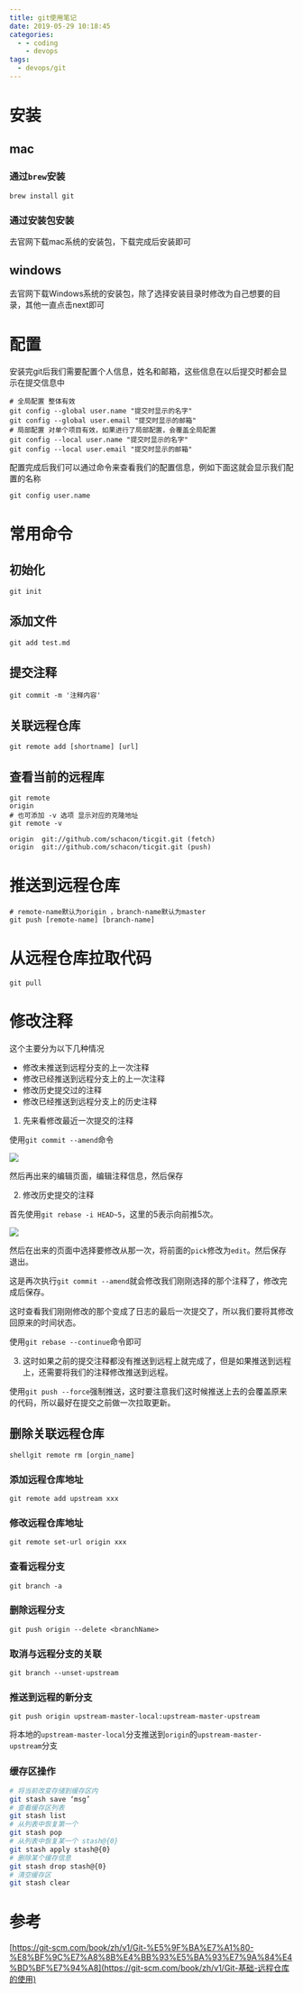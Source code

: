 ```yaml
---
title: git使用笔记
date: 2019-05-29 10:18:45
categories:
  - - coding
    - devops
tags:
  - devops/git
---
```


# 安装

## mac

### 通过`brew`安装

```shell
brew install git
```



###  通过安装包安装

去官网下载mac系统的安装包，下载完成后安装即可

## windows

去官网下载Windows系统的安装包，除了选择安装目录时修改为自己想要的目录，其他一直点击next即可

# 配置

安装完git后我们需要配置个人信息，姓名和邮箱，这些信息在以后提交时都会显示在提交信息中

```shell
# 全局配置 整体有效
git config --global user.name "提交时显示的名字"
git config --global user.email "提交时显示的邮箱"
# 局部配置 对单个项目有效，如果进行了局部配置，会覆盖全局配置
git config --local user.name "提交时显示的名字"
git config --local user.email "提交时显示的邮箱"
```

配置完成后我们可以通过命令来查看我们的配置信息，例如下面这就会显示我们配置的名称

```shell
git config user.name
```

<!-- more -->



# 常用命令

## 初始化

```shell
git init
```


## 添加文件

```shell
git add test.md
```


## 提交注释

```shell
git commit -m '注释内容'
```

## 关联远程仓库

```shell
git remote add [shortname] [url]	
```

## 查看当前的远程库

```shell
git remote
origin
# 也可添加 -v 选项 显示对应的克隆地址
git remote -v

origin  git://github.com/schacon/ticgit.git (fetch)
origin  git://github.com/schacon/ticgit.git (push)
```



# 推送到远程仓库

```shell
# remote-name默认为origin ，branch-name默认为master
git push [remote-name] [branch-name]
```

# 从远程仓库拉取代码

`git pull`


# 修改注释

这个主要分为以下几种情况

-   修改未推送到远程分支的上一次注释
-   修改已经推送到远程分支上的上一次注释
-   修改历史提交过的注释
-   修改已经推送到远程分支上的历史注释

1.  先来看修改最近一次提交的注释  

使用`git commit --amend`命令  

![](https://raw.githubusercontent.com/liunaijie/images/master/20190828172200.png)

然后再出来的编辑页面，编辑注释信息，然后保存  

2.  修改历史提交的注释

首先使用`git rebase -i HEAD~5`，这里的5表示向前推5次。

![](https://raw.githubusercontent.com/liunaijie/images/master/20190828172433.png)

然后在出来的页面中选择要修改从那一次，将前面的`pick`修改为`edit`。然后保存退出。  

这是再次执行`git commit --amend`就会修改我们刚刚选择的那个注释了，修改完成后保存。  

这时查看我们刚刚修改的那个变成了日志的最后一次提交了，所以我们要将其修改回原来的时间状态。  

使用`git rebase --continue`命令即可  

3.  这时如果之前的提交注释都没有推送到远程上就完成了，但是如果推送到远程上，还需要将我们的注释修改推送到远程。

使用`git push --force`强制推送，这时要注意我们这时候推送上去的会覆盖原来的代码，所以最好在提交之前做一次拉取更新。

## 删除关联远程仓库

`shellgit remote rm [orgin_name]`

### 添加远程仓库地址

`git remote add upstream xxx`

### 修改远程仓库地址

`git remote set-url origin xxx`

### **查看远程分支**

`git branch -a`

### **删除远程分支**

`git push origin --delete <branchName>`

### 取消与远程分支的关联

`git branch --unset-upstream`

### 推送到远程的新分支

`git push origin upstream-master-local:upstream-master-upstream`

将本地的`upstream-master-local`分支推送到`origin`的`upstream-master-upstream`分支

### 缓存区操作
```bash
# 将当前改变存储到缓存区内
git stash save ‘msg’
# 查看缓存区列表
git stash list
# 从列表中恢复第一个
git stash pop
# 从列表中恢复某一个 stash@{0}
git stash apply stash@{0}
# 删除某个缓存信息
git stash drop stash@{0}
# 清空缓存区
git stash clear
```

# 参考

[https://git-scm.com/book/zh/v1/Git-%E5%9F%BA%E7%A1%80-%E8%BF%9C%E7%A8%8B%E4%BB%93%E5%BA%93%E7%9A%84%E4%BD%BF%E7%94%A8](https://git-scm.com/book/zh/v1/Git-基础-远程仓库的使用)
